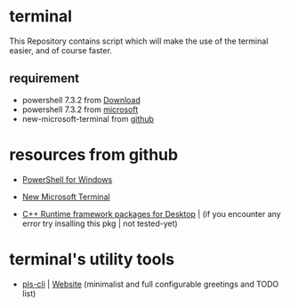 # terminal
 This Repository contains script which will make the use of the terminal easier, and of course faster.
 
 ## requirement
  * powershell 7.3.2 from <a href="https://github.com/PowerShell/PowerShell/releases/download/v7.3.3/PowerShell-7.3.3-win-x64.zip"> Download</a>
 * powershell 7.3.2 from <a href="https://github.com/PowerShell/PowerShell/releases/download/v7.3.2/PowerShell-7.3.2-win-x64.msi">microsoft</a>
 * new-microsoft-terminal from <a href="https://github.com/microsoft/terminal/releases/download/v1.16.10261.0/Microsoft.WindowsTerminal_Win10_1.16.10261.0_8wekyb3d8bbwe.msixbundle_Windows10_PreinstallKit.zip">github</a>
 


# resources from github
 * <a href="https://learn.microsoft.com/en-us/powershell/scripting/install/installing-powershell-on-windows?view=powershell-7.3">PowerShell for Windows</a> 
 * <a href="https://github.com/microsoft/terminal">New Microsoft Terminal<a/>
 
 * <a href="shoot/developer/visualstudio/cpp/libraries/c-runtime-packages-desktop-bridge#how-to-install-and-update-desktop-framework-packages">C++ Runtime framework packages for Desktop<a/> | (if you encounter any error try insalling this pkg | not tested-yet)
 
 # terminal's utility tools
 * <a href="https://github.com/guedesfelipe/pls-cli">pls-cli</a> | <a href="https://guedesfelipe.github.io/pls-cli/"> Website</a> (minimalist and full configurable greetings and TODO list)


